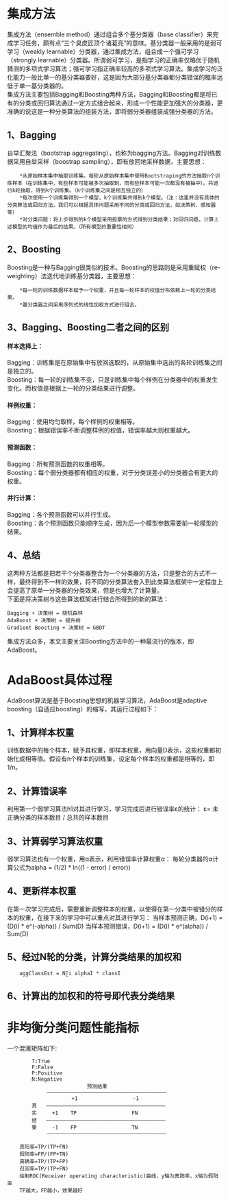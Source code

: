 # 集成方法
集成方法（ensemble method）通过组合多个基分类器（base classifier）来完成学习任务，颇有点“三个臭皮匠顶个诸葛亮”的意味。基分类器一般采用的是弱可学习（weakly learnable）分类器，通过集成方法，组合成一个强可学习（strongly learnable）分类器。所谓弱可学习，是指学习的正确率仅略优于随机猜测的多项式学习算法；强可学习指正确率较高的多项式学习算法。集成学习的泛化能力一般比单一的基分类器要好，这是因为大部分基分类器都分类错误的概率远低于单一基分类器的。<br>
集成方法主要包括Bagging和Boosting两种方法，Bagging和Boosting都是将已有的分类或回归算法通过一定方式组合起来，形成一个性能更加强大的分类器，更准确的说这是一种分类算法的组装方法，即将弱分类器组装成强分类器的方法。


## 1、Bagging
自举汇聚法（bootstrap aggregating），也称为bagging方法。Bagging对训练数据采用自举采样（boostrap sampling），即有放回地采样数据，主要思想：<br>
```
    *从原始样本集中抽取训练集。每轮从原始样本集中使用Bootstraping的方法抽取n个训练样本（在训练集中，有些样本可能被多次抽取到，而有些样本可能一次都没有被抽中）。共进行k轮抽取，得到k个训练集。（k个训练集之间是相互独立的）
    *每次使用一个训练集得到一个模型，k个训练集共得到k个模型。（注：这里并没有具体的分类算法或回归方法，我们可以根据具体问题采用不同的分类或回归方法，如决策树、感知器等）
    *对分类问题：将上步得到的k个模型采用投票的方式得到分类结果；对回归问题，计算上述模型的均值作为最后的结果。（所有模型的重要性相同）
```

## 2、Boosting
Boosting是一种与Bagging很类似的技术。Boosting的思路则是采用重赋权（re-weighting）法迭代地训练基分类器，主要思想：<br>
```
    *每一轮的训练数据样本赋予一个权重，并且每一轮样本的权值分布依赖上一轮的分类结果。
    *基分类器之间采用序列式的线性加权方式进行组合。
```

## 3、Bagging、Boosting二者之间的区别

#### 样本选择上：
Bagging：训练集是在原始集中有放回选取的，从原始集中选出的各轮训练集之间是独立的。<br>
Boosting：每一轮的训练集不变，只是训练集中每个样例在分类器中的权重发生变化。而权值是根据上一轮的分类结果进行调整。<br>

#### 样例权重：
Bagging：使用均匀取样，每个样例的权重相等。<br>
Boosting：根据错误率不断调整样例的权值，错误率越大则权重越大。<br>

#### 预测函数：
Bagging：所有预测函数的权重相等。<br>
Boosting：每个弱分类器都有相应的权重，对于分类误差小的分类器会有更大的权重。<br>

#### 并行计算：
Bagging：各个预测函数可以并行生成。<br>
Boosting：各个预测函数只能顺序生成，因为后一个模型参数需要前一轮模型的结果。<br>

## 4、总结
这两种方法都是把若干个分类器整合为一个分类器的方法，只是整合的方式不一样，最终得到不一样的效果，将不同的分类算法套入到此类算法框架中一定程度上会提高了原单一分类器的分类效果，但是也增大了计算量。<br>
下面是将决策树与这些算法框架进行结合所得到的新的算法：<br>
```
Bagging + 决策树 = 随机森林
AdaBoost + 决策树 = 提升树
Gradient Boosting + 决策树 = GBDT
```
集成方法众多，本文主要关注Boosting方法中的一种最流行的版本，即AdaBoost。


# AdaBoost具体过程
AdaBoost算法是基于Boosting思想的机器学习算法，AdaBoost是adaptive boosting（自适应boosting）的缩写，其运行过程如下：

## 1、计算样本权重
训练数据中的每个样本，赋予其权重，即样本权重，用向量D表示，这些权重都初始化成相等值。假设有n个样本的训练集，设定每个样本的权重都是相等的，即1/n。
## 2、计算错误率
利用第一个弱学习算法h1对其进行学习，学习完成后进行错误率ε的统计：
		ε= 未正确分类的样本数目 / 总共的样本数目
## 3、计算弱学习算法权重
弱学习算法也有一个权重，用α表示，利用错误率计算权重α：
		每轮分类器的α计算公式为alpha = (1/2) * ln((1 - error) / error))
## 4、更新样本权重
在第一次学习完成后，需要重新调整样本的权重，以使得在第一分类中被错分的样本的权重，在接下来的学习中可以重点对其进行学习：
		当样本预测正确，D(i+1) = (D(i) * e^(-alpha)) / Sum(D)
         	当样本预测错误，D(i+1) = (D(i) * e^(alpha)) / Sum(D)
## 5、经过N轮的分类，计算分类结果的加权和
		aggClassEst = N∑i alphaI * classI
## 6、计算出的加权和的符号即代表分类结果


# 非均衡分类问题性能指标
一个混淆矩阵如下:
```
        T:True
        F:False
        P:Positive
        N:Negative
                          预测结果
             ———————————————————————————————————————
                     +1                  -1
        真   ———————————————————————————————————————
        实     +1    TP                  FN
        结   ———————————————————————————————————————
        果     -1    FP                  TN
             ———————————————————————————————————————

    真阳率=TP/(TP+FN)
    假阳率=FP/(FP+TN)
    真确率=TP/(TP+FP)
    召回率=TP/(TP+FN)
    绘制ROC(Receiver operating characteristic)曲线，y轴为真阳率，x轴为假阳率
    TP越大，FP越小，效果越好
```

